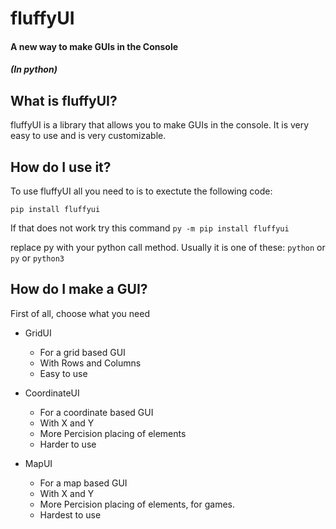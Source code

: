 # fluffyUI 
#### A new way to make GUIs in the Console
##### (In python)
## What is fluffyUI?
fluffyUI is a library that allows you to make GUIs in the console. It is very easy to use and is very customizable.

## How do I use it?
To use fluffyUI all you need to is to exectute the following code:

`pip install fluffyui`

If that does not work
try this command
`py -m pip install fluffyui`

replace py with your python call method. Usually it is one of these:
`python` or `py` or `python3`

## How do I make a GUI?
First of all, choose what you need
- GridUI
    - For a grid based GUI
    - With Rows and Columns
    - Easy to use

- CoordinateUI
    - For a coordinate based GUI
    - With X and Y
    - More Percision placing of elements
    - Harder to use

- MapUI
    - For a map based GUI 
    - With X and Y
    - More Percision placing of elements, for games.
    - Hardest to use

